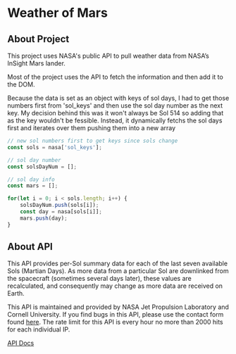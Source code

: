 # Weather of Mars

## About Project

This project uses NASA's public API to pull weather data
from NASA’s InSight Mars lander.

Most of the project uses the API to fetch the information and then add it to the DOM. 

Because the data is set as an object with keys of sol days, I had to get those numbers first from 'sol_keys' and then use the sol day number as the next key. My decision behind this was it won't always be Sol 514 so adding that as the key wouldn't be fessible. Instead, it dynamically fetchs the sol days first and iterates over them pushing them into a new array

```javascript
// new sol numbers first to get keys since sols change
const sols = nasa['sol_keys'];

// sol day number
const solsDayNum = [];

// sol day info
const mars = [];

for(let i = 0; i < sols.length; i++) {
	solsDayNum.push(sols[i]);
	const day = nasa[sols[i]];
	mars.push(day);
}
```

## About API

This API provides per-Sol summary data for each of the last seven available Sols (Martian Days). As more data from a particular Sol are downlinked from the spacecraft (sometimes several days later), these values are recalculated, and consequently may change as more data are received on Earth.

This API is maintained and provided by NASA Jet Propulsion Laboratory and Cornell University. If you find bugs in this API, please use the contact form found [here](https://mars.nasa.gov/feedback/). The rate limit for this API is every hour no more than 2000 hits for each individual IP.

[API Docs](https://api.nasa.gov/assets/insight/InSight%20Weather%20API%20Documentation.pdf)
